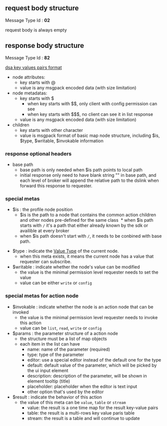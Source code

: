 ## request body structure

Message Type Id : **02**

request body is always empty

## response body structure

Message Type Id : **82**

[dsa key values pairs format](../common/DSA-Binary-Encoding.md#key-value-pairs-encoding)

* node attributes: 
   * key starts with @
   * value is any msgpack encoded data (with size limitation)
* node metadatas: 
   * key starts with $
     * when key starts with $$, only client with config permission can see
     * when key starts with $$$, no client can see it in list response
   * value is any msgpack encoded data (with size limitation)
* children
   * key starts with other character
   * value is msgpack format of basic map node structure, including $is, $type, $writable, $invokable information

### response optional headers

<!--* class
  * Class header is the path to a node that contains the common action children and other nodes pre-defined for the same class
  * when class path starts with `/` it's a path that either already known by the sdk or availible at every broker
  * when class path doesn't start with `/`, it needs to be conbined with base path.-->
* base path
  * base path is only needed when $is path points to local path
  * initial response only need to have blank string "" in base path, and each level of broker will append the relative path to the dslink when forward this response to requester.

### special metas

* $is : the profile node position
  * $is is the path to a node that contains the common action children and other nodes pre-defined for the same class
  * when $is path starts with `/` it's a path that either already known by the sdk or availible at every broker
  * when $is path doesn't start with `/`, it needs to be conbined with base path.
<!--
  * this field is optional in dsa v2 (while in v1 $is and the class header are combined together)
  * broker or sdk won't validate or check the value-->
* $type : indicate the [Value Type](../common/Value-Types.md) of the current node. 
  * when this meta exists, it means the current node has a value that requester can subscribe.
* $writable : indicate whether the node's value can be modified
  * the value is the minimal permission level requester needs to set the value
  * value can be either `write` or `config`
  
### special metas for action node

* $invokable : indicate whether the node is an action node that can be invoked
  * the value is the minimal permission level requester needs to invoke this action
  * value can be  `list`, `read`, `write` or `config`
* $params : the parameter structure of a action node
  * the structure must be a list of map objects
  * each item in the list can have 
     - name: name of the parameter (required)
     - type: type of the parameter
     - editor: use a special editor instead of the default one for the type
     - default: default value of the parameter, which will be picked by the ui input element
     - description: description of the parameter, will be shown in element tooltip (title)
     - placeholder: placeholder when the editor is text input
     - other option that's used by the editor
* $result : indicate the behavior of this action
  * the value of this meta can be `value`, `table` or `stream`
    * value: the result is a one time map for the result key-value pairs
    * table: the result is a multi-rows key value paris table
    * stream: the result is a table and will continue to update



